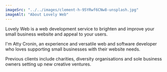 ```yaml
---
imageSrc: "../../images/clement-h-95YRwf6CNw8-unsplash.jpg"
imageAlt: "About Lovely Web"
---
```


Lovely Web is a web development service to brighten and improve your small business website and appeal to your users.

I'm Atty Cronin, an experience and versatile web and software developer who loves supporting small businesses with their website needs.

Previous clients include charities, diversity organisations and sole business owners setting up new creative ventures.

<!-- Last but not least, it has some cool features you can opt-in to: Dark Mode, Splash Screen, Cookie Banner, and more to find out :) -->

<!-- Photo by <a href="https://unsplash.com/@charlesdeluvio?utm_source=unsplash&utm_medium=referral&utm_content=creditCopyText" target="_blank" rel="nofollow noopener noreferrer" aria-label="External Link"><u>Charles Deluvio</u></a> on Unsplash -->
